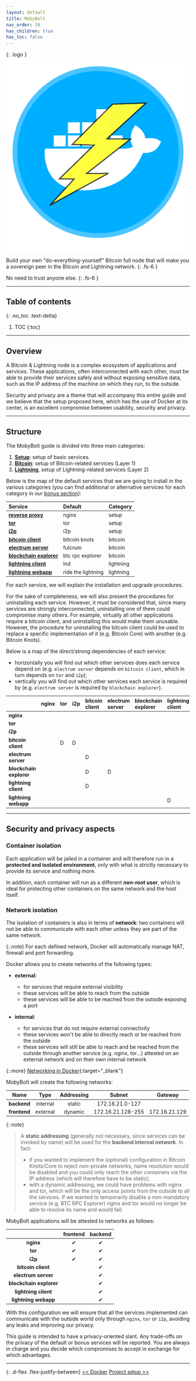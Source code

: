 ```yaml
---
layout: default
title: MobyBolt
nav_order: 30
has_children: true
has_toc: false
---
```


{: .logo }
![MobyBolt Logo](../../images/mobybolt-logo.png)

Build your own "do-everything-yourself" Bitcoin full node that will make you a sovereign peer in the Bitcoin and Lightning network.
{: .fs-6 }

No need to trust anyone else.
{: .fs-6 }

---

## Table of contents
{: .no_toc .text-delta}

1. TOC
{:toc}

---

## Overview

A Bitcoin & Lightning node is a complex ecosystem of applications and services. These applications, often interconnected with each other, must be able to provide their services safely and without exposing sensitive data, such as the IP address of the machine on which they run, to the outside. 

Security and privacy are a theme that will accompany this entire guide and we believe that the setup proposed here, which has the use of Docker at its center, is an excellent compromise between usability, security and privacy.

---

## Structure

The MobyBolt guide is divided into three main categories:

1. **[Setup](setup)**: setup of basic services.
2. **[Bitcoin](bitcoin)**: setup of Bitcoin-related services (Layer 1)
3. **[Lightning](lightning)**, setup of Lightning-related services (Layer 2)

Below is the map of the default services that we are going to install in the various categories (you can find additional or alternative services for each category in our [bonus section](../bonus)):

|**Service**|**Default**|**Category**|
|:---|:---|:---|
|**[reverse proxy](setup/reverse-proxy)**|nginx|setup|
|**[tor](setup/tor-project)**|tor|setup|
|**[i2p](setup/i2p-project)**|i2p|setup|
|**[bitcoin client](bitcoin/bitcoin-knots)**|bitcoin knots|bitcoin|
|**[electrum server](bitcoin/fulcrum)**|fulcrum|bitcoin|
|**[blockchain explorer](bitcoin/btcrpcexplorer)**|btc rpc explorer|bitcoin|
|**[lightning client](lightning/lnd)**|lnd|lightning|
|**[lightning webapp](lightning/thunderhub)**|ride the lightning|lightning|

For each service, we will explain the installation and upgrade procedures.

For the sake of completeness, we will also present the procedures for uninstalling each service. However, it must be considered that, since many services are strongly interconnected, uninstalling one of them could compromise many others.
For example, virtually all other applications require a bitcoin client, and uninstalling this would make them unusable.
However, the procedure for uninstalling the bitcoin client could be used to replace a specific implementation of it (e.g. Bitcoin Core) with another (e.g. Bitcoin Knots).

Below is a map of the direct/strong dependencies of each service:
- horizontally you will find out which other services does each service depend on (e.g. `electrum server` depends on `bitcoin client`, which in turn depends on `tor` and `i2p`);
- vertically you will find out which other services each service is required by (e.g. `electrum server` is required by `blockchain explorer`).

||**nginx**|**tor**|**i2p**|**bitcoin client**|**electrum server**|**blockchain explorer**|**lightning client**|**lightning webapp**|
|:---|:---|:---|:---|:---|:---|:---|:---|:---|
|**nginx**|||||||||
|**tor**|||||||||
|**i2p**|||||||||
|**bitcoin client**||D|D||||||
|**electrum server**||||D|||||
|**blockchain explorer**||||D|D||||
|**lightning client**||||D|||||
|**lightning webapp**|||||||D||

---

## Security and privacy aspects
### Container isolation

Each application will be jailed in a container and will therefore run in a **protected and isolated environment**, only with what is strictly necessary to provide its service and nothing more.

In addition, each container will run as a different **non-root user**, which is ideal for protecting other containers on the same network and the host itself.

### Network isolation

The isolation of containers is also in terms of **network**: two containers will not be able to communicate with each other unless they are part of the same network.

{:.note}
For each defined network, Docker will automatically manage NAT, firewall and port forwarding.

Docker allows you to create networks of the following types:

- **external**: 
  - for services that require external visibility
  - these services will be able to reach from the outside
  - these services will be able to be reached from the outside exposing a port

- **internal**:
  - for services that do not require external connectivity
  - these services won't be able to directly reach or be reached from the outside
  - these services will still be able to reach and be reached from the outside through another service (e.g. nginx, tor...) attested on an external network and on their own internal network

{:.more}
[Networking in Docker](https://docs.docker.com/engine/network/){:target="_blank"}

MobyBolt will create the following networks:

**Name**|**Type**|**Addressing**|**Subnet**|**Gateway**|
:---:|:---:|:---:|:---:|:---:
**backend**|internal|static|172.16.21.0-127||
**frontend**|external|dynamic|172.16.21.128-255|172.16.21.129|

{:.note}
>A **static addressing** (generally not necessary, since services can be invoked by name) will be used for the **backend internal network**. In fact:
>- if you wanted to implement the (optional) configuration in Bitcoin Knots/Core to reject non-private networks, name resolution would be disabled and you could only reach the other containers via the IP address (which will therefore have to be static);
>- with a dynamic addressing, we could have problems with nginx and tor, which will be the only access points from the outside to all the services. If we wanted to temporarily disable a non-mandatory service (e.g. BTC RPC Explorer) nginx and tor would no longer be able to resolve its name and would fail.

MobyBolt applications will be attested to networks as follows:

||**frontend**|**backend**|
:---:|:---:|:---:
| **nginx**|&#10004;|&#10004;|
| **tor**|&#10004;|&#10004;|
| **i2p**|&#10004;|&#10004;|
|**bitcoin client**||&#10004;|
|**electrum server**||&#10004;|
|**blockchain explorer**||&#10004;|
|**lightning client**||&#10004;|
|**lightning webapp**||&#10004;|

With this configuration we will ensure that all the services implemented can communicate with the outside world only through `nginx`, `tor` or `i2p`, avoiding any leaks and improving our privacy.

This guide is intended to have a privacy-oriented slant. Any trade-offs on the privacy of the default or bonus services will be reported. You are always in charge and you decide which compromises to accept in exchange for which advantages.

---

{: .d-flex .flex-justify-between}
[<< Docker](../system/docker)
[Project setup >>](./setup/project-setup)

